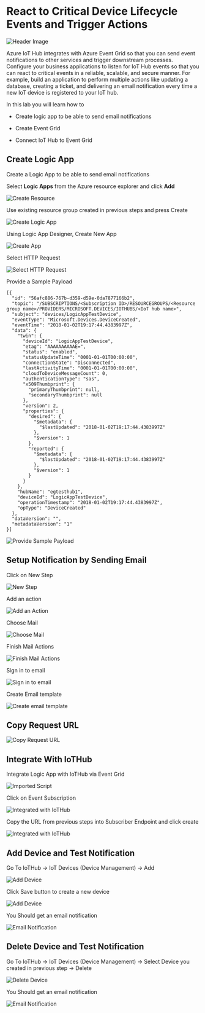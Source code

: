 # React to Critical Device Lifecycle Events and Trigger Actions

![Header Image](../images/notification_eventgrid.jpg)

Azure IoT Hub integrates with Azure Event Grid so that you can send event notifications to other services and trigger downstream processes. Configure your business applications to listen for IoT Hub events so that you can react to critical events in a reliable, scalable, and secure manner. For example, build an application to perform multiple actions like updating a database, creating a ticket, and delivering an email notification every time a new IoT device is registered to your IoT hub.

In this lab you will learn how to

* Create logic app to be able to send email notifications

* Create Event Grid

* Connect IoT Hub to Event Grid

## Create Logic App

Create a Logic App to be able to send email notifications

Select **Logic Apps** from the Azure resource explorer and click **Add**

![Create Resource](../images/email-1.PNG)

Use existing resource group created in previous steps and press Create

![Create Logic App](../images/notification_02_Create_LogicApp_Submit.png)

Using Logic App Designer, Create New App

![Create App](../images/notification_03_Logic_App_designer.png)

Select HTTP Request

![Select HTTP Request](../images/notification_04_Http_Request.png)

Provide a Sample Payload

```code
[{
  "id": "56afc886-767b-d359-d59e-0da7877166b2",
  "topic": "/SUBSCRIPTIONS/<Subscription ID>/RESOURCEGROUPS/<Resource group name>/PROVIDERS/MICROSOFT.DEVICES/IOTHUBS/<IoT hub name>",
  "subject": "devices/LogicAppTestDevice",
  "eventType": "Microsoft.Devices.DeviceCreated",
  "eventTime": "2018-01-02T19:17:44.4383997Z",
  "data": {
    "twin": {
      "deviceId": "LogicAppTestDevice",
      "etag": "AAAAAAAAAAE=",
      "status": "enabled",
      "statusUpdateTime": "0001-01-01T00:00:00",
      "connectionState": "Disconnected",
      "lastActivityTime": "0001-01-01T00:00:00",
      "cloudToDeviceMessageCount": 0,
      "authenticationType": "sas",
      "x509Thumbprint": {
        "primaryThumbprint": null,
        "secondaryThumbprint": null
      },
      "version": 2,
      "properties": {
        "desired": {
          "$metadata": {
            "$lastUpdated": "2018-01-02T19:17:44.4383997Z"
          },
          "$version": 1
        },
        "reported": {
          "$metadata": {
            "$lastUpdated": "2018-01-02T19:17:44.4383997Z"
          },
          "$version": 1
        }
      }
    },
    "hubName": "egtesthub1",
    "deviceId": "LogicAppTestDevice",
    "operationTimestamp": "2018-01-02T19:17:44.4383997Z",
    "opType": "DeviceCreated"
  },
  "dataVersion": "",
  "metadataVersion": "1"
}]
```

![Provide Sample Payload](../images/notification_05_Sample_Payload.png)

## Setup Notification by Sending Email 

Click on New Step

![New Step](../images/notification_06_New_Step.png)

Add an action

![Add an Action](../images/notification_07_Add_new_Action.png)

Choose Mail

![Choose Mail](../images/notification_08_Choose_Mail.png)

Finish Mail Actions

![Finish Mail Actions](../images/notification_09_send_email.png)

Sign in to email

![Sign in to email](../images/notification_10_signin_to_email.png)

Create Email template

![Create email template](../images/notification_11_Send_Email.png)

## Copy Request URL

![Copy Request URL](../images/notification_12_eventurl.png)

## Integrate With IoTHub

Integrate Logic App with IoTHub via Event Grid

![Imported Script](../images/notification_13_IoTHub_EventHub.png "Integrated with IoTHub")

Click on Event Subscription

![Integrated with IoTHub](../images/notification_14_empty_event_subscription.png "")

Copy the URL from previous steps into Subscriber Endpoint and click create

![Integrated with IoTHub](../images/notification_15_device_events.png)

## Add Device and Test Notification

Go To IoTHub -> IoT Devices (Device Management) -> Add

![Add Device](../images/notification_16_add_device.png)

Click Save button to create a new device

![Add Device](../images/notification_17_add_device.png)

You Should get an email notification

![Email Notification](../images/notification_18_email_generated.png)

## Delete Device and Test Notification

Go To IoTHub -> IoT Devices (Device Management) -> Select Device you created in previous step -> Delete

![Delete Device](../images/notification_19_delete_device.png)

You Should get an email notification

![Email Notification](../images/notification_20_email_generated.png)
